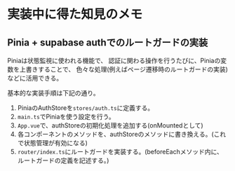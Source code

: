 # 実装中に得た知見のメモ

## Pinia + supabase authでのルートガードの実装

Piniaは状態監視に使われる機能で、
認証に関わる操作を行うたびに、Piniaの変数を上書きすることで、
色々な処理(例えばページ遷移時のルートガードの実装)などに活用できる。

基本的な実装手順は下記の通り。

1. PiniaのAuthStoreを`stores/auth.ts`に定義する。
2. `main.ts`でPiniaを使う設定を行う。
3. `App.vue`で、authStoreの初期化処理を追加する(onMountedとして)
4. 各コンポーネントのメソッドを、authStoreのメソッドに書き換える。(これで状態管理が有効になる)
5. `router/index.ts`にルートガードを実装する。(beforeEachメソッド内に、ルートガードの定義を記述する。)